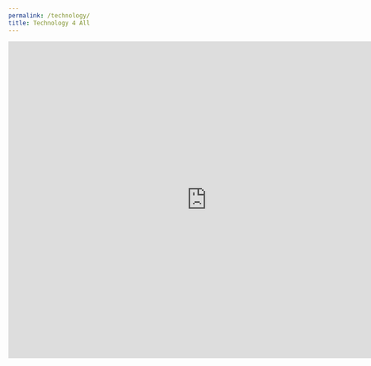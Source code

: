 ```yaml
---
permalink: /technology/
title: Technology 4 All
---
```

<div class="responsive-wrap" markdown="0">
<iframe allow="camera *;microphone *;fullscreen *;displaycapture *;popups *;autoplay *" src="https://meet.jit.si/twishasampleroom" width="800" height="640" frameborder="0" marginheight="0" marginwidth="0">Loading…</iframe>
</div>

